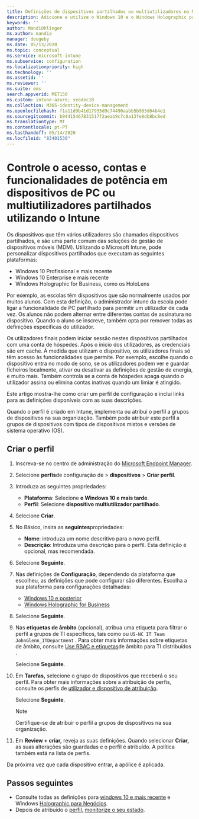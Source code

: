 ```yaml
---
title: Definições de dispositivos partilhados ou multiutilizadores no Microsoft Intune - Azure / Microsoft Docs
description: Adicione e utilize o Windows 10 e o Windows Holographic para dispositivos Empresariais partilhados ou utilizados por vários utilizadores no Microsoft Intune. Consulte uma lista de todas as definições e o que fazem nos dispositivos, incluindo o Microsoft HoloLens. Controle as contas dos hóspedes, gere as contas e elimine contas inativas, permita ou previna a poupança para o armazenamento local, delineie opções de energia e sono, escolha quando as atualizações são instaladas e utilize dispositivos em ambientes de educação num perfil de configuração do dispositivo.
keywords: ''
author: MandiOhlinger
ms.author: mandia
manager: dougeby
ms.date: 05/13/2020
ms.topic: conceptual
ms.service: microsoft-intune
ms.subservice: configuration
ms.localizationpriority: high
ms.technology: ''
ms.assetid: ''
ms.reviewer: ''
ms.suite: ems
search.appverid: MET150
ms.custom: intune-azure; seodec18
ms.collection: M365-identity-device-management
ms.openlocfilehash: f1a11d9b41d17935d9c74490aabb5b983d04b4e1
ms.sourcegitcommit: b94415467831517f2aeab9c7c8a13fe8db8bc8ed
ms.translationtype: MT
ms.contentlocale: pt-PT
ms.lasthandoff: 05/14/2020
ms.locfileid: "83401530"
---
```

# <a name="control-access-accounts-and-power-features-on-shared-pc-or-multi-user-devices-using-intune"></a>Controle o acesso, contas e funcionalidades de potência em dispositivos de PC ou multiutilizadores partilhados utilizando o Intune

Os dispositivos que têm vários utilizadores são chamados dispositivos partilhados, e são uma parte comum das soluções de gestão de dispositivos móveis (MDM). Utilizando o Microsoft Intune, pode personalizar dispositivos partilhados que executam as seguintes plataformas:

- Windows 10 Profissional e mais recente
- Windows 10 Enterprise e mais recente
- Windows Holographic for Business, como os HoloLens

Por exemplo, as escolas têm dispositivos que são normalmente usados por muitos alunos. Com esta definição, o administrador intune da escola pode ligar a funcionalidade de PC partilhado para permitir um utilizador de cada vez. Os alunos não podem alternar entre diferentes contas de assinatura no dispositivo. Quando o aluno se inscreve, também opta por remover todas as definições específicas do utilizador.

Os utilizadores finais podem iniciar sessão nestes dispositivos partilhados com uma conta de hóspedes. Após o inicio dos utilizadores, as credenciais são em cache. À medida que utilizam o dispositivo, os utilizadores finais só têm acesso às funcionalidades que permite. Por exemplo, escolhe quando o dispositivo entra no modo de sono, se os utilizadores podem ver e guardar ficheiros localmente, ativar ou desativar as definições de gestão de energia, e muito mais. Também controla se a conta de hóspedes apaga quando o utilizador assina ou elimina contas inativas quando um limiar é atingido.

Este artigo mostra-lhe como criar um perfil de configuração e inclui links para as definições disponíveis com as suas descrições.

Quando o perfil é criado em Intune, implementa ou atribui o perfil a grupos de dispositivos na sua organização. Também pode atribuir este perfil a grupos de dispositivos com tipos de dispositivos mistos e versões de sistema operativo (OS).

## <a name="create-the-profile"></a>Criar o perfil

1. Inscreva-se no centro de administração do [Microsoft Endpoint Manager](https://go.microsoft.com/fwlink/?linkid=2109431).
2. Selecione **perfis**de configuração de  >  **dispositivos**  >  **Criar perfil**.
3. Introduza as seguintes propriedades:

   - **Plataforma**: Selecione **o Windows 10 e mais tarde**.
   - **Perfil**: Selecione **dispositivo multiutilizador partilhado**.

4. Selecione **Criar**.
5. No Básico, insira as **seguintes**propriedades:

   - **Nome**: introduza um nome descritivo para o novo perfil.
   - **Descrição**: Introduza uma descrição para o perfil. Esta definição é opcional, mas recomendada.

6. Selecione **Seguinte**.
7. Nas definições de **Configuração**, dependendo da plataforma que escolheu, as definições que pode configurar são diferentes. Escolha a sua plataforma para configurações detalhadas:

    - [Windows 10 e posterior](shared-user-device-settings-windows.md)
    - [Windows Holographic for Business](shared-user-device-settings-windows-holographic.md)

8. Selecione **Seguinte**.

9. Nas **etiquetas de âmbito** (opcional), atribua uma etiqueta para filtrar o perfil a grupos de TI específicos, tais como ou `US-NC IT Team` `JohnGlenn_ITDepartment` . Para obter mais informações sobre etiquetas de âmbito, consulte [Use RBAC e etiquetas](../fundamentals/scope-tags.md)de âmbito para TI distribuídos .

    Selecione **Seguinte**.

10. Em **Tarefas,** selecione o grupo de dispositivos que receberá o seu perfil. Para obter mais informações sobre a atribuição de perfis, consulte os perfis de [utilizador e dispositivo de atribuição](device-profile-assign.md).

    Selecione **Seguinte**.

    > [!NOTE]
    > Certifique-se de atribuir o perfil a grupos de dispositivos na sua organização.

11. Em **Review + criar,** reveja as suas definições. Quando selecionar **Criar,** as suas alterações são guardadas e o perfil é atribuído. A política também está na lista de perfis.

Da próxima vez que cada dispositivo entrar, a apólice é aplicada.

## <a name="next-steps"></a>Passos seguintes

- Consulte todas as definições para [windows 10 e mais recente](shared-user-device-settings-windows.md) e Windows [Holographic para Negócios](shared-user-device-settings-windows-holographic.md).
- Depois de atribuído o [perfil,](device-profile-assign.md) [monitorize o seu estado](device-profile-monitor.md).
